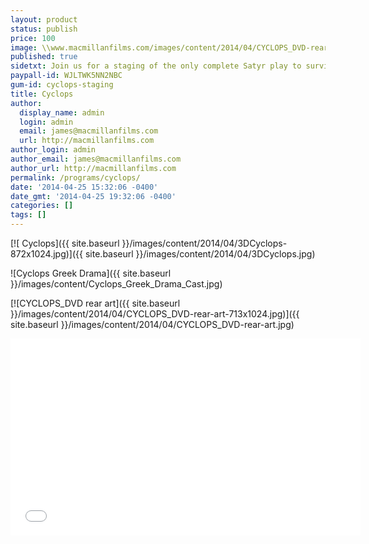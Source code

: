 ```yaml
---
layout: product
status: publish
price: 100
image: \\www.macmillanfilms.com/images/content/2014/04/CYCLOPS_DVD-rear-art-713x1024.jpg
published: true
sidetxt: Join us for a staging of the only complete Satyr play to survive antiquity. Translated by Peter D. Arnott into English from the original Greek, Euripides ludicrous comedy is brought to life with marionettes which preserve the effect of classical masks. DVD Available for $100
paypall-id: WJLTWK5NN2NBC
gum-id: cyclops-staging
title: Cyclops
author:
  display_name: admin
  login: admin
  email: james@macmillanfilms.com
  url: http://macmillanfilms.com
author_login: admin
author_email: james@macmillanfilms.com
author_url: http://macmillanfilms.com
permalink: /programs/cyclops/
date: '2014-04-25 15:32:06 -0400'
date_gmt: '2014-04-25 19:32:06 -0400'
categories: []
tags: []
---
```


[![ Cyclops]({{ site.baseurl }}/images/content/2014/04/3DCyclops-872x1024.jpg)]({{ site.baseurl }}/images/content/2014/04/3DCyclops.jpg)

![Cyclops Greek Drama]({{ site.baseurl }}/images/content/Cyclops_Greek_Drama_Cast.jpg)

[![CYCLOPS_DVD rear art]({{ site.baseurl }}/images/content/2014/04/CYCLOPS_DVD-rear-art-713x1024.jpg)]({{ site.baseurl }}/images/content/2014/04/CYCLOPS_DVD-rear-art.jpg)

<iframe src="//www.youtube.com/embed/NUMJQ9ILtr4?rel=0&amp;modestbranding=1&amp;autohide=1" width="560" height="315" frameborder="0" allowfullscreen="allowfullscreen"></iframe>

